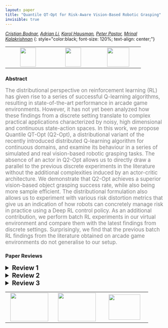 ```yaml
---
layout: paper
title: "Quantile QT-Opt for Risk-Aware Vision-Based Robotic Grasping"
invisible: true
---
```

*[Cristian Bodnar](https://crisbodnar.github.io/), [Adrian Li](https://scholar.google.com/citations?user=ncJWfs0AAAAJ&hl=en), [Karol Hausman](https://karolhausman.github.io/), [Peter Pastor](https://scholar.google.com/citations?user=_ws9LLgAAAAJ&hl=en), [Mrinal Kalakrishnan](https://scholar.google.com/citations?user=DMTuJzAAAAAJ&hl=en)*
{: style="color:black; font-size: 120%; text-align: center;"}

<table width="30%"> <tr>
<td style="width: 20%; text-align: center;"><a href="http://www.roboticsproceedings.org/rss16/p075.pdf"><img src="{{ site.baseurl }}/images/paper_link.png"
width = "50"  height = "60"/> </a> </td>

<td style="width: 20%; text-align: center;"><a href="https://q2-opt.github.io/"><img src="{{ site.baseurl }}/images/website_link.png"
width = "50"  height = "60"/> </a> </td>

<td style="width: 20%; text-align: center;"><a href="nan"><img src="{{ site.baseurl }}/images/pheedloop_link.png"
width = "70"  height = "60"/> </a> </td>

</tr></table>

### Abstract
<html><p style="color:gray; font-size: 120%; text-align: justified;">
The distributional perspective on reinforcement learning (RL) has given rise to a series of successful Q-learning algorithms, resulting in state-of-the-art performance in arcade game environments. However, it has not yet been analyzed how these findings from a discrete setting translate to complex practical applications characterized by noisy, high dimensional and continuous state-action spaces. In this work, we propose Quantile QT-Opt (Q2-Opt), a distributional variant of the recently introduced distributed Q-learning algorithm for continuous domains, and examine its behaviour in a series of simulated and real vision-based robotic grasping tasks. The absence of an actor in Q2-Opt allows us to directly draw a parallel to the previous discrete experiments in the literature without the additional complexities induced by an actor-critic architecture. We demonstrate that Q2-Opt achieves a superior vision-based object grasping success rate, while also being more sample efficient. The distributional formulation also allows us to experiment with various risk distortion metrics that give us an indication of how robots can concretely manage risk in practice using a Deep RL control policy. As an additional contribution, we perform batch RL experiments in our virtual environment and compare them with the latest findings from discrete settings. Surprisingly, we find that the previous batch RL findings from the literature obtained on arcade game environments do not generalise to our setup.
</p></html>

### Paper Reviews
<details><summary style="font-size:20px;"><b> Review 1</b></summary>
<p style="color:gray; font-size: 120%; text-align: justified;">
OriginalityThe authors build upon QT-Opt, which performs Q-learning in continuous action spaces by using the Cross Entropy Method (CEM) for selecting maximum value actions, and recent advances in distributional reinforcement learning by modeling the distribution of Q-values with quantiles. The originality of the algorithm itself is minimal - it is basically a previous method, QT-Opt, combined with prior distributional RL methods (such as Implicit Quantile Networks). Many parts of the method have already been used in prior work - for example, risk distortion metrics have already been used in the Implicit Quantile Networks paper. However, the study conducted by the authors on the efficacy of using distributional RL in a robotic grasping setting is novel and useful. The study itself is also quite thorough - several risk metrics are compared in both simulation and the real world.QualityAs mentioned before, while there is little to no novelty in the method, there is merit in the evaluation of distributional RL and risk metrics on simulated and real robotic grasping. The experiments in the paper are well-motivated and the results are interesting and useful.ClarityThe paper is clear and well-written. The authors cover the relevant background work and explicitly state the modifications they make to form their algorithm.SignificanceThe results that the authors present are interesting. In simulation, the authors demonstrate that while their method does not lead to significant asymptotic improvement (around 2%), their method is more sample efficient (Figures 3 and 4). Table 3 is also a useful comparison of the effect of different risk metrics and how it impacts final performance. The authors also evaluate their algorithm in a real world grasping setup. Table 4 demonstrates significant improvement over the QT-Opt baseline. Figure 6 is greatly appreciated - showing how the number of broken gripper fingers roughly corresponds to risk-averse, risk-neutral, and risk-seeking policies is interesting. The qualitative behaviors from risk-averse policies in the supplementary video is also useful to visualize, as are the live plots of the q-value distributions. Finally, the results in the batch reinforcement learning setting are interesting in light of recent work in this setting. They suggest that continuous control domains and Atari are not equivalent in terms of learning from batch datasets and that diversity in batch dataset is critical to achieve good performance. 
</p> </details>

<details><summary style="font-size:20px;"><b> Review 2</b></summary>
<p style="color:gray; font-size: 120%; text-align: justified;">
Originality:The paper presents an original algorithm that extends [12] to distributional value estimation. This is a considerable step forward in knowledge and understanding.Quality:The paper is very well written, with few exceptions. Proper experiments and comparisons were performed, and proper analysis is provided.However, no ablation study was performed, and this is particularly missing with respect to the quantile embedding.Is it truly useful to pass the entire quantile vector tau jointly through the network, as opposed to each quantile tau_i separately?There's also confusion in the equation in IV.D due to i being used to index both quantiles and basis functions.Clarity:The paper is very clear. Two issues:It'd be valuable to have some details on the "multitude of control policies" used to generate the real-world grasping dataset. What were they?Sorting Tables III and IV would help compare them.
</p> </details>

<details><summary style="font-size:20px;"><b> Review 3</b></summary>
<p style="color:gray; font-size: 120%; text-align: justified;">
This paper presents a study on distributional RL with application to grasping tasks The system is built on QT-Opt with some incremental improvements: 1) replacing Q-learning with distributional Q-learning2) maximizing the risk-sensitive score function instead of the reward functionThe main contribution of this paper is empirical study of distributional Q-learning in the context of the grasping task.This study empirically investigates the risk-sensitive score functions, which were previously studied by Dabney et al. [2018].The results show that the proposed methods with the distributional Q-learning outperform QT-Opt.The experimental results also show that the use of the risk-sensitive cost function can improve the safety during the training phase.In addition, the empirical study presented in Section V.E. presents interesting insights on batch RL with offline training.I summarize the strong and weak points of the paper:Strong points:- The experiments contain interesting insights on distributional Q-learning and batch RL- Performing an empirical study with this scale is challenging and the it worth sharing the results with the research community.Weak points:- Some details of the experiments seem missing. Please refer to the following comments.Suggestion for improvement:  - Although this study is focused on variants of Q-learning, the motivation of this design choice is not clear to me.What would be the difficulty when we apply actor-critic methods to grasping tasks? Why should we use the variant of Q-learning, which requires running CEM for selecting actions? It would be benefitial for readers if it is discussed in the related work section.- For reproducibility, it would be better to provide some more information of the implementation and experiments.-- In Q2R-Opt, N quantile midpoints of the value distribution. What is the value of N in the experiment? How many midpoints are learned?-- In CEM, how many iterations of sampling were performed and how many samples were generated in each iteration? How much time is required to select the action with CEM?-- When training a neural network, is any pre-training used?-- Some more information of traning the neural network: batch size, learning rate. -- it is reported that 500,000 episodes are used. How many time steps does each episode contain? How many is the total time steps?-- In page 5, "500,000 episodes, collected over many months using a multitude of control policies." This is not academic. How many months did it take to collect the data? 
</p> </details>

<table width="100%"><tr><td style="width: 30%; text-align: center;"><a href="{{ site.baseurl }}/program/papers/74"> <img src="{{ site.baseurl }}/images/previous_icon.png" width = "120"  height = "90"/> </a> </td>

<td style="width: 30%; text-align: center;"><a href="{{ site.baseurl }}/program/papers"> <img src="{{ site.baseurl }}/images/overview_icon.png" width = "120"  height = "90"/> </a> </td> 

<td style="width: 30%; text-align: center;"><a href="{{ site.baseurl }}/program/papers/76"> <img src="{{ site.baseurl }}/images/next_icon.png" width = "100"  height = "80"/> </a> </td> 

</tr></table>

